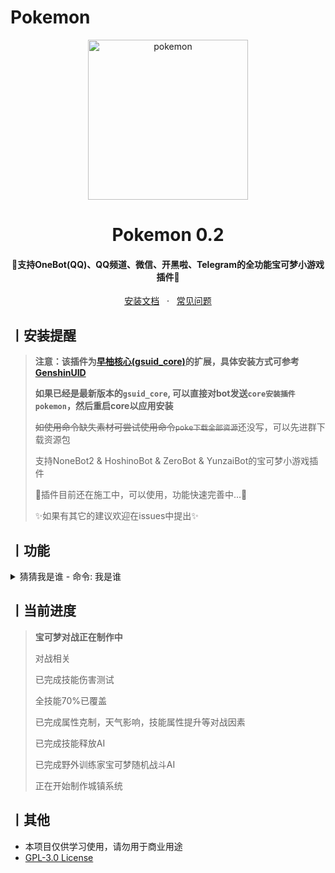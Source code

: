 # Pokemon

<p align="center">
  <a href="https://github.com/jiluoQAQ/pokemon"><img src="https://s2.loli.net/2023/11/03/mW1ykVxItGRSqjN.png" width="256" height="256" alt="pokemon"></a>
</p>
<h1 align = "center">Pokemon 0.2</h1>
<h4 align = "center">🚧支持OneBot(QQ)、QQ频道、微信、开黑啦、Telegram的全功能宝可梦小游戏插件🚧</h4>
<div align = "center">
        <a href="https://docs.sayu-bot.com/" target="_blank">安装文档</a> &nbsp; · &nbsp;
        <a href="https://docs.sayu-bot.com/常见问题/">常见问题</a>
</div>


## 丨安装提醒

> **注意：该插件为[早柚核心(gsuid_core)](https://github.com/Genshin-bots/gsuid_core)的扩展，具体安装方式可参考[GenshinUID](https://github.com/KimigaiiWuyi/GenshinUID)**
>
> **如果已经是最新版本的`gsuid_core`, 可以直接对bot发送`core安装插件pokemon`，然后重启core以应用安装**
>
> <del>如使用命令缺失素材可尝试使用命令`poke下载全部资源`</del>还没写，可以先进群下载资源包
>
> 支持NoneBot2 & HoshinoBot & ZeroBot & YunzaiBot的宝可梦小游戏插件
>
> 🚧插件目前还在施工中，可以使用，功能快速完善中...🚧
>
> ✨如果有其它的建议欢迎在issues中提出✨

## 丨功能

<details><summary>猜猜我是谁 - 命令: 我是谁</summary><p>
<img src="https://s2.loli.net/2023/11/03/j4J2YMHzRtE5aAb.jpg"/> 
</p></details>

## 丨当前进度

> **宝可梦对战正在制作中**
> 
> 对战相关
> 
> 已完成技能伤害测试
> 
> 全技能70%已覆盖
> 
> 已完成属性克制，天气影响，技能属性提升等对战因素
> 
> 已完成技能释放AI
> 
> 已完成野外训练家宝可梦随机战斗AI
> 
> 正在开始制作城镇系统
> 

## 丨其他

+ 本项目仅供学习使用，请勿用于商业用途
+ [GPL-3.0 License](https://github.com/jiluoQAQ/pokemon/blob/main/LICENSE)
